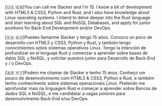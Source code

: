 [🇺🇸 🇬🇧]You can call me Slacker and I'm 15. I know a bit of development with HTML5 & CSS3, Python and Rust, and I also have knowledge about Linux operating systems. I intend to delve deeper into the Rust language and start learning about SQL and NoSQL Databases, and apply for junior positions for Back-End Development and/or DevOps.

[🇪🇦 🇲🇽]Puedes llamarme Slacker y tengo 15 años. Conozco un poco de desarrollo con HTML5 y CSS3, Python y Rust, y también tengo conocimientos sobre sistemas operativos Linux. Tengo la intención de profundizar en el lenguaje Rust y comenzar a aprender sobre bases de datos SQL y NoSQL, y solicitar puestos junior para Desarrollo de Back-End y / o DevOps.

[🇧🇷 🇵🇹]Podem me chamar de Slacker e tenho 15 anos. Conheço um pouco de desenvolvimento com HTML5 & CSS3, Python e Rust, e também tenho conhecimento sobre sistemas operacionais Linux. Pretendo me aprofundar mais na linguagem Rust e começar a aprender sobre Bancos de dados SQL e NoSQL, e me candidatar a vagas juniores para desenvolvimento Back-End e/ou DevOps.
<!--
**SlackerDarkdragon/SlackerDarkdragon** is a ✨ _special_ ✨ repository because its `README.md` (this file) appears on your GitHub profile.

Here are some ideas to get you started:

- 🔭 I’m currently working on ...
- 🌱 I’m currently learning ...
- 👯 I’m looking to collaborate on ...
- 🤔 I’m looking for help with ...
- 💬 Ask me about ...
- 📫 How to reach me: ...
- 😄 Pronouns: ...
- ⚡ Fun fact: ...
-->

